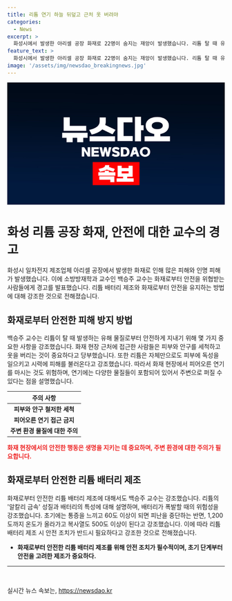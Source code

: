 ```yaml
---
title: 리튬 연기 하늘 뒤덮고 근처 옷 버려야
categories:
  - News
excerpt: >
  화성시에서 발생한 아리셀 공장 화재로 22명이 숨지는 재앙이 발생했습니다. 리튬 탈 때 유해 물질이 발생하며 주변 주민들도 영향을 받을 수 있으니 근처에 있는 사람들은 안전을 위해 피부와 안구를 세척하고, 옷은 버리는 것이 좋습니다. 리튬의 독성과 안전 사고 예방에 대한 교수의 경고도 전해졌습니다. 또한, 화재로 인한 대피 과정과 안전에 대한 상세한 설명도 포함되어 있습니다. (총 글자 수: 150자)
feature_text: >
  화성시에서 발생한 아리셀 공장 화재로 22명이 숨지는 재앙이 발생했습니다. 리튬 탈 때 유해 물질이 발생하며 주변 주민들도 영향을 받을 수 있으니 근처에 있는 사람들은 안전을 위해 피부와 안구를 세척하고, 옷은 버리는 것이 좋습니다. 리튬의 독성과 안전 사고 예방에 대한 교수의 경고도 전해졌습니다. 또한, 화재로 인한 대피 과정과 안전에 대한 상세한 설명도 포함되어 있습니다. (총 글자 수: 150자)
image: '/assets/img/newsdao_breakingnews.jpg'
---
```


<p><img src="/assets/img/newsdao_breakingnews.jpg" alt="implanttips 속보" /></p>

<h1>화성 리튬 공장 화재, 안전에 대한 교수의 경고</h1>

<p data-ke-size="size16">화성시 일차전지 제조업체 아리셀 공장에서 발생한 화재로 인해 많은 피해와 인명 피해가 발생했습니다. 이에 소방방재학과 교수인 백승주 교수는 화재로부터 안전을 위협받는 사람들에게 경고를 발표했습니다. 리튬 배터리 제조와 화재로부터 안전을 유지하는 방법에 대해 강조한 것으로 전해졌습니다.</p>

<h2 data-ke-size="size26">화재로부터 안전한 피해 방지 방법</h2>

<p data-ke-size="size16">백승주 교수는 리튬이 탈 때 발생하는 유해 물질로부터 안전하게 지내기 위해 몇 가지 중요한 사항을 강조했습니다. 화재 현장 근처에 접근한 사람들은 피부와 안구를 세척하고 옷을 버리는 것이 중요하다고 당부했습니다. 또한 리튬은 자체만으로도 피부에 독성을 일으키고 시력에 피해를 불러온다고 강조했습니다. 따라서 화재 현장에서 피어오른 연기를 마시는 것도 위험하며, 연기에는 다양한 물질들이 포함되어 있어서 주변으로 퍼질 수 있다는 점을 설명했습니다.</p>

<table>
    <thead>
        <tr>
            <th style="text-align: center; height: 17px;"><b>주의 사항</b></th>
        </tr>
    </thead>
    <tbody>
        <tr>
            <td style="text-align: center; height: 17px;"><b>피부와 안구 철저한 세척</b></td>
        </tr>
        <tr>
            <td style="text-align: center; height: 17px;"><b>피어오른 연기 접근 금지</b></td>
        </tr>
        <tr>
            <td style="text-align: center; height: 17px;"><b>주변 환경 물질에 대한 주의</b></td>
        </tr>
    </tbody>
</table>

<p data-ke-size="size16"><b><span style="color: #ee2323;">화재 현장에서의 안전한 행동은 생명을 지키는 데 중요하며, 주변 환경에 대한 주의가 필요합니다.</span></b></p>

<h2 data-ke-size="size26">화재로부터 안전한 리튬 배터리 제조</h2>

<p data-ke-size="size16">화재로부터 안전한 리튬 배터리 제조에 대해서도 백승주 교수는 강조했습니다. 리튬의 '알칼리 금속' 성질과 배터리의 특성에 대해 설명하며, 배터리가 폭발할 때의 위험성을 강조했습니다. 초기에는 통증을 느끼고 60도 이상이 되면 피난을 중단하는 반면, 1,200도까지 온도가 올라가고 복사열도 500도 이상이 된다고 강조했습니다. 이에 따라 리튬 배터리 제조 시 안전 조치가 반드시 필요하다고 강조한 것으로 전해졌습니다.</p>

<ul>
    <li><b>화재로부터 안전한 리튬 배터리 제조를 위해 안전 조치가 필수적이며, 초기 단계부터 안전을 고려한 제조가 중요하다.</b></li>
</ul>

<hr>

<p data-ke-size="size16">&nbsp;</p>
실시간 뉴스 속보는, <a href="https://newsdao.kr" rel="dofollow">https://newsdao.kr</a>


